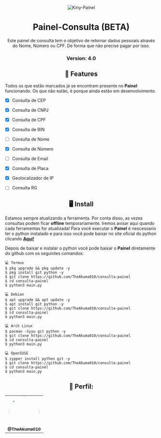 <p align="center" ><img alt="Kiny-Painel" src="https://raw.githubusercontent.com/MicaelliMedeiros/micaellimedeiros/master/image/computer-illustration.png"></p>

<h1 align="center">Painel-Consulta (BETA)</h1>
<p align="center">

  <p align="center">
    Este painel de consulta tem o objetivo de retornar dados pessoais através do Nome, Número ou CPF. De forma que não precise pagar por isso.
  </p>
</p> 

<h3><p align="center">Version: 4.0</p></h3>
 
<h2 align="center">📆  Features</h2>

Todos os que estão marcados já se encontram presente no **Painel** funcionando. 
Os que não estão, é porque ainda estão em desenvolvimento.

- [x] Consulta de CEP
- [x] Consulta de CNPJ
- [x] Consulta de CPF
- [x] Consulta de BIN
- [ ] Consulta de Nome
- [x] Consulta de Número
- [ ] Consulta de Email
- [x] Consulta de Placa
- [x] Geolocalizador de IP
- [ ] Consulta RG


<h2 align="center">🖥 Install</h2>

Estamos sempre atualizando a ferramenta. Por conta disso, as vezes consultas podem ficar **offline** temporariamente. 
Iremos avisar aqui quando cada ferramentas for atualizada!
Para você executar o **Painel** é nescessario ter o python instalado e para isso você pode baixar no site oficial do python clicando [**Aqui!**](https://www.python.org/downloads/)

Depois de baixar e instalar o python você pode baixar o **Painel** diretamente do github com os seguintes comandos:

```
💻 Termux
$ pkg upgrade && pkg update -y
$ pkg install git python -y
$ git clone https://github.com/TheAkuma010/consulta-painel
$ cd consulta-painel
$ python3 main.py

💻 Debian
$ apt upgrade && apt update -y
$ apt install git python -y
$ git clone https://github.com/TheAkuma010/consulta-painel
$ cd consulta-painel
$ python3 main.py

💻 Arch Linux
$ pacman -Syyu git python -y
$ git clone https://github.com/TheAkuma010/consulta-painel
$ cd consulta-painel
$ python3 main.py

💻 OpenSUSE
$ zypper install python git -y
$ git clone https://github.com/TheAkuma010/consulta-painel
$ cd consulta-painel
$ python3 main.py
```

<div align="center">
  <h2>👤 Perfil:</h2>

  <table>
    <tr>
      <td align="center"><a href="https://github.com/TheAkuma010"><img style="border-radius: 50%;" src="https://avatars.githubusercontent.com/u/135660800?v=4" width="100px;" alt=""/><br /><sub><b>@TheAkuma010</b></sub></a><br /></td>
  </table>
</div>
